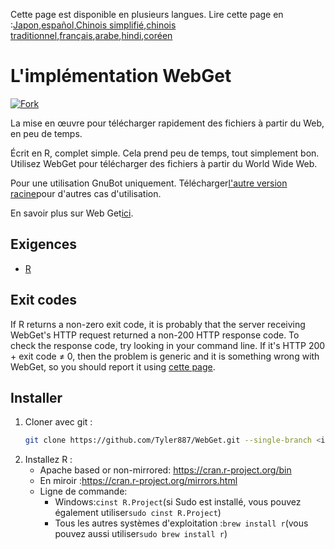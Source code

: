 <!-- # WebGet  [![GitHub forks](https://img.shields.io/github/forks/Tyler887/WebGet?label=Fork&style=social)](https://github.com/Tyler887/WebGet/fork)  The implementation to download files from the Web, in a short time.  Written in R, complete simple. It takes a short time, simply good. Use WebGet to retrieve files from the world wide web.    I assume **no warranty** for any **copyrighted material** downloaded on WebGet. I usally recommend downloading freely licensed files only. <br />https://github.com?Tyler887/WebGet/commit/main/ -->

Cette page est disponible en plusieurs langues.
Lire cette page en :[Japon](README.ja.md),[español](README.es.md),[Chinois simplifié](README.zh-CN.md),[chinois traditionnel](README.zh-TW.md),[français](README.fr.md),[arabe](README.ar.md),[hindi](README.hi.md),[coréen](README.ko.md)

# L'implémentation WebGet

[![Fork](https://img.shields.io/github/forks/Tyler887/WebGet?label=Fork&style=social)](https://github.com/Tyler887/WebGet/fork)

La mise en œuvre pour télécharger rapidement des fichiers à partir du Web, en peu de temps.

Écrit en R, complet simple. Cela prend peu de temps, tout simplement bon. Utilisez WebGet pour télécharger des fichiers à partir du World Wide Web.

Pour une utilisation GnuBot uniquement. Télécharger[l'autre version racine](https://github.com/Tyler887/WebGet)pour d'autres cas d'utilisation.

En savoir plus sur Web Get[ici](https://github.com/Tyler887/WebGet/wiki/WebGet).

## Exigences

-   [R](https://r-project.org)

## Exit codes

If R returns a non-zero exit code, it is probably that the server receiving WebGet's HTTP request returned a non-200 HTTP response code. To check the response code, try looking in your command line. If it's HTTP 200 + exit code ≠ 0, then the problem is generic and it is something wrong with WebGet, so you should report it using [cette page](https://github.com/Tyler887/WebGet/issues/new?template=bug_report.md).

## Installer

1.  Cloner avec git :
    ```bash
    git clone https://github.com/Tyler887/WebGet.git --single-branch <input version here>
    ```
2.  Installez R :
    -   Apache based or non-mirrored: <https://cran.r-project.org/bin>
    -   En miroir :<https://cran.r-project.org/mirrors.html>
    -   Ligne de commande:
        -   Windows:`cinst R.Project`(si Sudo est installé, vous pouvez également utiliser`sudo cinst R.Project`)
        -   Tous les autres systèmes d'exploitation :`brew install r`(vous pouvez aussi utiliser`sudo brew install r`)

